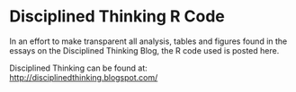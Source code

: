 # Disciplined Thinking R Code

In an effort to make transparent all analysis, tables and figures found
in the essays on the Disciplined Thinking Blog, the R code used
is posted here.

Disciplined Thinking can be found at:
http://disciplinedthinking.blogspot.com/




